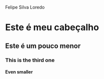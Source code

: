 Felipe Silva Loredo
# Este é meu cabeçalho
## Este é um pouco menor
### This is the third one
#### Even smaller
